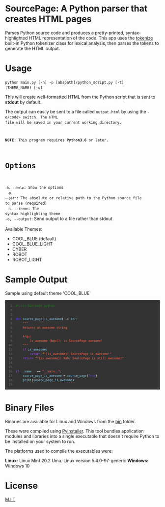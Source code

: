 # SourcePage: A Python parser that creates HTML pages

Parses Python source code and produces a pretty-printed, syntax-highlighted HTML representation of the code. This app uses
the <a href="https://docs.python.org/3/library/tokenize.html">tokenize</a> built-in Python tokenizer class for lexical analysis, 
then parses the tokens to generate the HTML output.

# Usage

<code>python main.py [-h] -p [abspath]/python_script.py [-t] [THEME_NAME] [-o]</code>

This will create well-formatted HTML from the Python script that is sent to <b>stdout</b> by default.

The output can easily be sent to a file called <code>output.html</code> by using the <code>-o/code> switch.
The HTML file will be saved in your current working directory.

<b>NOTE</b>: This program requires <b>Python3.6</b> or later.

# Options

<code>-h, --help</code>: Show the options
</br>
<code>-p, --path</code>: The absolute or relative path to the Python source file to parse (**required**)
</br>
<code>-t, --theme</code>: The syntax highlighting theme</code>
</br>
<code>-o, --output</code>: Send output to a file rather than stdout
</br></br>
Available Themes:
<ul>
    <li>COOL_BLUE (default)</li>
    <li>COOL_BLUE_LIGHT </li>
    <li>CYBER </li>
    <li>ROBOT </li>
    <li>ROBOT_LIGHT </li>
</ul>

# Sample Output

Sample using default theme 'COOL_BLUE'

![Sample HTML Output](/source_page/imgs/sample.png)

# Binary Files

Binaries are available for Linux and Windows from the <a href="https://github.com/sedexdev/source_page/source_page/bin">bin</a> folder.

These were compiled using <a href="https://pyinstaller.readthedocs.io/en/stable/">Pyinstaller</a>. This tool bundles
application modules and libraries into a single executable that doesn't require Python to be installed on your system
to run.

The platforms used to compile the executables were:

<b>Linux:</b> Linux Mint 20.2 Uma. Linux version 5.4.0-97-generic
<b>Windows:</b> Windows 10

# License

<a href="https://github.com/sedexdev/source_page/blob/master/LICENSE">M.I.T</a>
